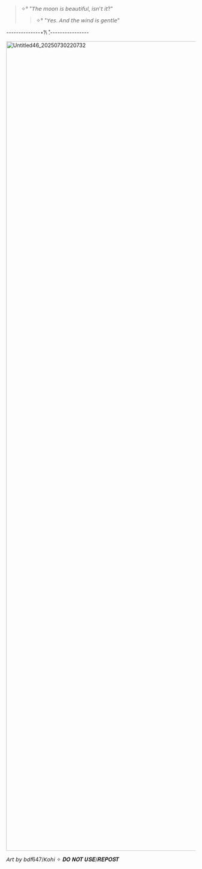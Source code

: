 > ✧° "𝘛𝘩𝘦 𝘮𝘰𝘰𝘯 𝘪𝘴 𝘣𝘦𝘢𝘶𝘵𝘪𝘧𝘶𝘭, 𝘪𝘴𝘯'𝘵 𝘪𝘵?"
> > ✧° "𝘠𝘦𝘴. 𝘈𝘯𝘥 𝘵𝘩𝘦 𝘸𝘪𝘯𝘥 𝘪𝘴 𝘨𝘦𝘯𝘵𝘭𝘦"

--------------⋆𐙚 ̊.----------------

<img width="1536" height="2148" alt="Untitled46_20250730220732" src="https://github.com/user-attachments/assets/ac05051c-03dc-4c5b-a223-9dff2ae5f87f" />

𝘈𝘳𝘵 𝘣𝘺 𝘣𝘥𝘧647/𝘒𝘰𝘩𝘪 ✧ 𝑫𝑶 𝑵𝑶𝑻 𝑼𝑺𝑬/𝑹𝑬𝑷𝑶𝑺𝑻
<!--
**BDF647/BDF647** is a ✨ _special_ ✨ repository because its `README.md` (this file) appears on your GitHub profile.

Here are some ideas to get you started:

- 🔭 I’m currently working on ...
- 🌱 I’m currently learning ...
- 👯 I’m looking to collaborate on ...
- 🤔 I’m looking for help with ...
- 💬 Ask me about ...
- 📫 How to reach me: ...
- 😄 Pronouns: ...
- ⚡ Fun fact: ...
-->
